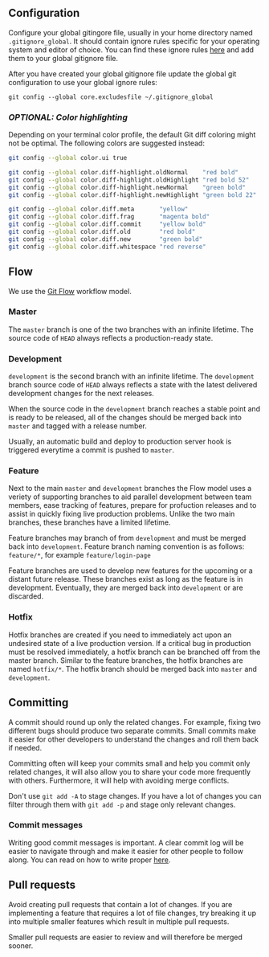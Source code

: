 ## Configuration

Configure your global gitingore file, usually in your home directory named `.gitignore_global`. It should contain ignore rules specific for your operating system and editor of choice. You can find these ignore rules [here](https://github.com/github/gitignore/tree/master/Global) and add them to your global gitignore file.

After you have created your global gitignore file update the global git configuration to use your global ignore rules:

`git config --global core.excludesfile ~/.gitignore_global`


### _OPTIONAL: Color highlighting_

Depending on your terminal color profile, the default Git diff coloring might not be optimal. The following colors are suggested instead:

```bash
git config --global color.ui true

git config --global color.diff-highlight.oldNormal    "red bold"
git config --global color.diff-highlight.oldHighlight "red bold 52"
git config --global color.diff-highlight.newNormal    "green bold"
git config --global color.diff-highlight.newHighlight "green bold 22"

git config --global color.diff.meta       "yellow"
git config --global color.diff.frag       "magenta bold"
git config --global color.diff.commit     "yellow bold"
git config --global color.diff.old        "red bold"
git config --global color.diff.new        "green bold"
git config --global color.diff.whitespace "red reverse"
```

## Flow

We use the [Git Flow](https://nvie.com/files/Git-branching-model.pdf) workflow model.

### Master
The `master` branch is one of the two branches with an infinite lifetime. The source code of `HEAD` always reflects a production-ready state.

### Development

`development` is the second branch with an infinite lifetime. The `development` branch source code of `HEAD` always reflects a state with the latest delivered development changes for the next releases.

When the source code in the `development` branch reaches a stable point and is ready to be released, all of the changes should be merged back into `master` and tagged with a release number.

Usually, an automatic build and deploy to production server hook is triggered everytime a commit is pushed to `master`.

### Feature

Next to the main `master` and `development` branches the Flow model uses a veriety of supporting branches to aid parallel development between team members, ease tracking of features, prepare for profuction releases and to assist in quickly fixing live production problems.
Unlike the two main branches, these branches have a limited lifetime.

Feature branches may branch of from `development` and must be merged back into `development`. Feature branch naming convention is as follows: `feature/*`, for example `feature/login-page`

Feature branches are used to develop new features for the upcoming or a distant future release. These branches exist as long as the feature is in development. Eventually, they are merged back into `development` or are discarded.


### Hotfix

Hotfix branches are created if you need to immediately act upon an undesired state of a live production version. If a critical bug in production must be resolved immediately, a hotfix branch can be branched off from the master branch. Similar to the feature branches, the hotfix branches are named `hotfix/*`. The hotfix branch should be merged back into `master` and `development`.


## Committing

A commit should round up only the related changes. For example, fixing two different bugs should produce two separate commits. Small commits make it easier for other developers to understand the changes and roll them back if needed.

Committing often will keep your commits small and help you commit only related changes, it will also allow you to share your code more frequently with others. Furthermore, it will help with avoiding merge conflicts.

Don't use `git add -A` to stage changes. If you have a lot of changes you can filter through them with `git add -p` and stage only relevant changes.


### Commit messages

Writing good commit messages is important. A clear commit log will be easier to navigate through and make it easier for other people to follow along. You can read on how to write proper [here](https://chris.beams.io/posts/git-commit/).


## Pull requests

Avoid creating pull requests that contain a lot of changes. If you are implementing a feature that requires a lot of file changes, try breaking it up into multiple smaller features which result in multiple pull requests.

Smaller pull requests are easier to review and will therefore be merged sooner.
